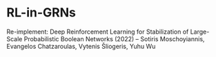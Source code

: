 # RL-in-GRNs
Re-implement: Deep Reinforcement Learning for Stabilization of Large-Scale Probabilistic Boolean Networks (2022) – Sotiris Moschoyiannis, Evangelos Chatzaroulas, Vytenis Šliogeris, Yuhu Wu

